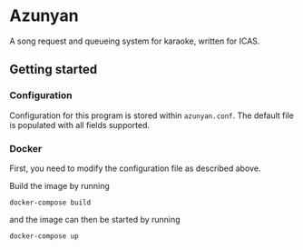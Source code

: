 # Azunyan
A song request and queueing system for karaoke, written for ICAS.

## Getting started

### Configuration
Configuration for this program is stored within `azunyan.conf`. The default file is populated with all fields supported. 

### Docker
First, you need to modify the configuration file as described above.


Build the image by running 
```
docker-compose build
```
and the image can then be started by running
```
docker-compose up
```
